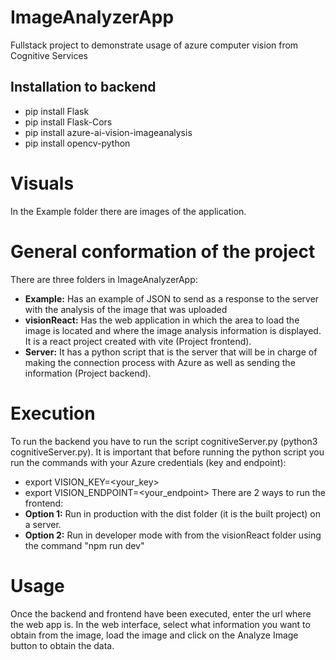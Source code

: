 # ImageAnalyzerApp 
Fullstack project to demonstrate usage of azure computer vision from Cognitive Services

## Installation to backend
- pip install Flask
- pip install Flask-Cors
- pip install azure-ai-vision-imageanalysis
- pip install opencv-python

# Visuals
In the Example folder there are images of the application.

# General conformation of the project
There are three folders in ImageAnalyzerApp:
- **Example:** Has an example of JSON to send as a response to the server with the analysis of the image that was uploaded
- **visionReact:** Has the web application in which the area to load the image is located and where the image analysis information is displayed. It is a react project created with vite (Project frontend).
- **Server:** It has a python script that is the server that will be in charge of making the connection process with Azure as well as sending the information (Project backend).

# Execution
To run the backend you have to run the script cognitiveServer.py (python3 cognitiveServer.py). It is important that before running the python script you run the commands with your Azure credentials (key and endpoint):
- export VISION_KEY=<your_key>
- export VISION_ENDPOINT=<your_endpoint>
There are 2 ways to run the frontend:
- **Option 1:**  Run in production with the dist folder (it is the built project) on a server.
- **Option 2:** Run in developer mode with from the visionReact folder using the command "npm run dev"

# Usage
Once the backend and frontend have been executed, enter the url where the web app is. In the web interface, select what information you want to obtain from the image, load the image and click on the Analyze Image button to obtain the data.
